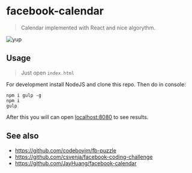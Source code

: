 # facebook-calendar

> Calendar implemented with React and nice algorythm.

![yup](https://cloud.githubusercontent.com/assets/365089/5419944/1857ec32-8272-11e4-93e8-ff20902b350d.png)

## Usage

> Just open `index.html`

For development install NodeJS and clone this repo. Then do in console:

```
npm i gulp -g
npm i
gulp
```

After this you will can open [localhost:8080](http://localhost:8080/) to see results.

## See also

 * https://github.com/codeboyim/fb-puzzle
 * https://github.com/csvenja/facebook-coding-challenge
 * https://github.com/JayHuang/facebook-calendar
